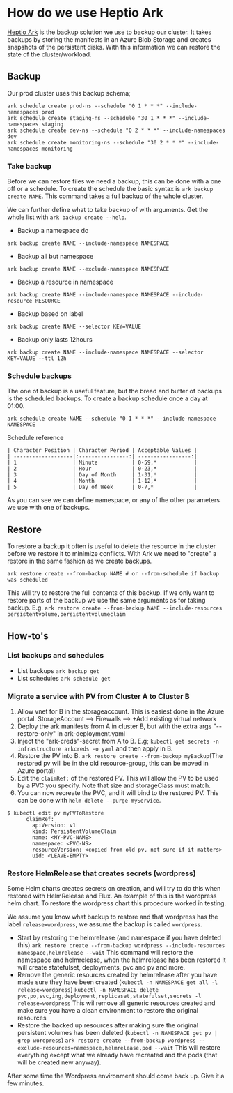# How do we use Heptio Ark

[Heptio Ark](https://github.com/heptio/ark) is the backup solution we use to backup our cluster. It takes backups by storing the manifests in an Azure Blob Storage and creates snapshots of the persistent disks. With this information we can restore the state of the cluster/workload.

## Backup
Our prod cluster uses this backup schema;  
```
ark schedule create prod-ns --schedule "0 1 * * *" --include-namespaces prod
ark schedule create staging-ns --schedule "30 1 * * *" --include-namespaces staging
ark schedule create dev-ns --schedule "0 2 * * *" --include-namespaces dev
ark schedule create monitoring-ns --schedule "30 2 * * *" --include-namespaces monitoring
```
### Take backup

Before we can restore files we need a backup, this can be done with a one off or a schedule. To create the schedule the basic syntax is `ark backup create NAME`.
This command takes a full backup of the whole cluster.

We can further define what to take backup of with arguments. Get the whole list with `ark backup create --help`.

- Backup a namespace do

```
ark backup create NAME --include-namespace NAMESPACE
```

- Backup all but namespace

```
ark backup create NAME --exclude-namespace NAMESPACE
```

- Backup a resource in namespace

```
ark backup create NAME --include-namespace NAMESPACE --include-resource RESOURCE
```

- Backup based on label

```
ark backup create NAME --selector KEY=VALUE
```

- Backup only lasts 12hours

```
ark backup create NAME --include-namespace NAMESPACE --selector KEY=VALUE --ttl 12h
```

### Schedule backups

The one of backup is a useful feature, but the bread and butter of backups is the scheduled backups. To create a backup schedule once a day at 01:00.

```
ark schedule create NAME --schedule "0 1 * * *" --include-namespace NAMESPACE
```

Schedule reference

```
| Character Position | Character Period | Acceptable Values |
| -------------------|:----------------:| -----------------:|
| 1                  | Minute           | 0-59,*            |
| 2                  | Hour             | 0-23,*            |
| 3                  | Day of Month     | 1-31,*            |
| 4                  | Month            | 1-12,*            |
| 5                  | Day of Week      | 0-7,*             |
```

As you can see we can define namespace, or any of the other parameters we use with one of backups.

## Restore

To restore a backup it often is useful to delete the resource in the cluster before we restore it to minimize conflicts. With Ark we need to "create" a restore in the same fashion as we create backups.

```
ark restore create --from-backup NAME # or --from-schedule if backup was scheduled
```

This will try to restore the full contents of this backup. If we only want to restore parts of the backup we use the same arguments as for taking backup. E.g. `ark restore create --from-backup NAME --include-resources persistentvolume,persistentvolumeclaim`

## How-to's

### List backups and schedules

- List backups
  `ark backup get`
- List schedules
  `ark schedule get`

### Migrate a service with PV from Cluster A to Cluster B
1. Allow vnet for B in the storageaccount. This is easiest done in the Azure portal. StorageAccount --> Firewalls --> +Add existing virtual network
2. Deploy the ark manifests from A in cluster B, but with the extra args "--restore-only" in ark-deployment.yaml
3. Inject the "ark-creds"-secret from A to B.  E.g; `kubectl get secrets -n infrastructure arkcreds -o yaml` and then apply in B.
4. Restore the PV into B. `ark restore create --from-backup myBackup`(The restored pv will be in the old resource-group, this can be moved in Azure portal)
5. Edit the `claimRef:` of the restored PV. This will allow the PV to be used by a PVC you specify. Note that size and storageClass must match.
6. You can now recreate the PVC, and it will bind to the restored PV. This can be done with `helm delete --purge myService`.
```
$ kubectl edit pv myPVToRestore
	  claimRef:
		apiVersion: v1
		kind: PersistentVolumeClaim
		name: <MY-PVC-NAME>
		namespace: <PVC-NS>
		resourceVersion: <copied from old pv, not sure if it matters>
		uid: <LEAVE-EMPTY>
```
### Restore HelmRelease that creates secrets (wordpress)

Some Helm charts creates secrets on creation, and will try to do this when restored with HelmRelease and Flux. An example of this is the wordpress helm chart. To restore the wordpress chart this procedure worked in testing.

We assume you know what backup to restore and that wordpress has the label `release=wordpress`, we assume the backup is called `wordpress`.

- Start by restoring the helmrelease (and namespace if you have deleted this)
  `ark restore create --from-backup wordpress --include-resources namespace,helmrelease --wait`
  This command will restore the namespace and helmrelease, when the helmrelease has been restored it will create statefulset, deployments, pvc and pv and more.
- Remove the generic resources created by helmrelease after you have made sure they have been created (`kubectl -n NAMESPACE get all -l release=wordpress`)
  `kubectl -n NAMESPACE delete pvc,po,svc,ing,deployment,replicaset,statefulset,secrets -l release=wordpress`
  This wil remove all generic resources created and make sure you have a clean environment to restore the original resources
- Restore the backed up resources after making sure the original persistent volumes has been deleted (`kubectl -n NAMESPACE get pv | grep wordpress`)
  `ark restore create --from-backup wordpress --exclude-resources=namespace,helmrelease,pod --wait`
  This will restore everything except what we already have recreated and the pods (that will be created new anyway).

After some time the Wordpress environment should come back up. Give it a few minutes.